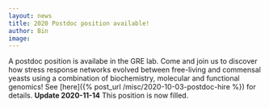 ```yaml
---
layout: news
title: 2020 Postdoc position available!
author: Bin
image:
---
```


A postdoc position is availabe in the GRE lab. Come and join us to discover how stress response networks evolved between free-living and commensal yeasts using a combination of biochemistry, molecular and functional genomics! See [here]({% post_url /misc/2020-10-03-postdoc-hire %}) for details. **Update 2020-11-14** This position is now filled.
